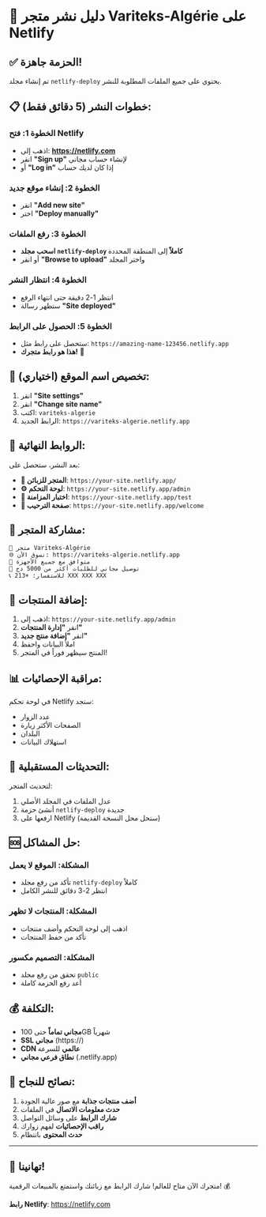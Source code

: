 # 🚀 دليل نشر متجر Variteks-Algérie على Netlify

## ✅ الحزمة جاهزة!

تم إنشاء مجلد `netlify-deploy` يحتوي على جميع الملفات المطلوبة للنشر.

## 📋 خطوات النشر (5 دقائق فقط):

### الخطوة 1: فتح Netlify
- اذهب إلى: **https://netlify.com**
- انقر **"Sign up"** لإنشاء حساب مجاني
- أو **"Log in"** إذا كان لديك حساب

### الخطوة 2: إنشاء موقع جديد
- انقر **"Add new site"**
- اختر **"Deploy manually"**

### الخطوة 3: رفع الملفات
- **اسحب مجلد `netlify-deploy` كاملاً** إلى المنطقة المحددة
- أو انقر **"Browse to upload"** واختر المجلد

### الخطوة 4: انتظار النشر
- انتظر 1-2 دقيقة حتى انتهاء الرفع
- ستظهر رسالة **"Site deployed"**

### الخطوة 5: الحصول على الرابط
- ستحصل على رابط مثل: `https://amazing-name-123456.netlify.app`
- **هذا هو رابط متجرك!** 🎉

## 🎨 تخصيص اسم الموقع (اختياري):

1. انقر **"Site settings"**
2. انقر **"Change site name"**
3. اكتب: `variteks-algerie`
4. الرابط الجديد: `https://variteks-algerie.netlify.app`

## 🔗 الروابط النهائية:

بعد النشر، ستحصل على:

- **🏪 المتجر للزبائن**: `https://your-site.netlify.app/`
- **⚙️ لوحة التحكم**: `https://your-site.netlify.app/admin`
- **🧪 اختبار المزامنة**: `https://your-site.netlify.app/test`
- **👋 صفحة الترحيب**: `https://your-site.netlify.app/welcome`

## 📱 مشاركة المتجر:

```
🏪 متجر Variteks-Algérie
🌐 تسوق الآن: https://variteks-algerie.netlify.app
📱 متوافق مع جميع الأجهزة
🚚 توصيل مجاني للطلبات أكثر من 5000 دج
📞 للاستفسار: +213 XXX XXX XXX
```

## 🔄 إضافة المنتجات:

1. اذهب إلى: `https://your-site.netlify.app/admin`
2. انقر **"إدارة المنتجات"**
3. انقر **"إضافة منتج جديد"**
4. املأ البيانات واحفظ
5. المنتج سيظهر فوراً في المتجر!

## 📊 مراقبة الإحصائيات:

في لوحة تحكم Netlify ستجد:
- عدد الزوار
- الصفحات الأكثر زيارة
- البلدان
- استهلاك البيانات

## 🔄 التحديثات المستقبلية:

لتحديث المتجر:
1. عدل الملفات في المجلد الأصلي
2. أنشئ حزمة `netlify-deploy` جديدة
3. ارفعها على Netlify (ستحل محل النسخة القديمة)

## 🆘 حل المشاكل:

### المشكلة: الموقع لا يعمل
- تأكد من رفع مجلد `netlify-deploy` كاملاً
- انتظر 2-3 دقائق للنشر الكامل

### المشكلة: المنتجات لا تظهر
- اذهب إلى لوحة التحكم وأضف منتجات
- تأكد من حفظ المنتجات

### المشكلة: التصميم مكسور
- تحقق من رفع مجلد `public`
- أعد رفع الحزمة كاملة

## 💰 التكلفة:

- **مجاني تماماً** حتى 100GB شهرياً
- **SSL مجاني** (https://)
- **CDN عالمي** للسرعة
- **نطاق فرعي مجاني** (.netlify.app)

## 🎯 نصائح للنجاح:

1. **أضف منتجات جذابة** مع صور عالية الجودة
2. **حدث معلومات الاتصال** في الملفات
3. **شارك الرابط** على وسائل التواصل
4. **راقب الإحصائيات** لفهم زوارك
5. **حدث المحتوى** بانتظام

---

## 🎉 تهانينا!

متجرك الآن متاح للعالم! شارك الرابط مع زبائنك واستمتع بالمبيعات الرقمية! 💰

**رابط Netlify**: https://netlify.com
